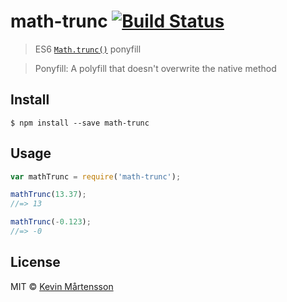 # math-trunc [![Build Status](https://travis-ci.org/kevva/math-trunc.svg?branch=master)](https://travis-ci.org/kevva/math-trunc)

> ES6 [`Math.trunc()`](https://developer.mozilla.org/en-US/docs/Web/JavaScript/Reference/Global_Objects/Math/trunc) ponyfill

> Ponyfill: A polyfill that doesn't overwrite the native method


## Install

```
$ npm install --save math-trunc
```


## Usage

```js
var mathTrunc = require('math-trunc');

mathTrunc(13.37);
//=> 13

mathTrunc(-0.123);
//=> -0
```


## License

MIT © [Kevin Mårtensson](https://github.com/kevva)
